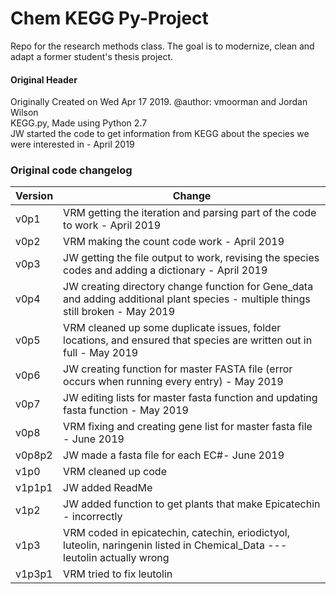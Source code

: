 # Chem KEGG Py-Project
Repo for the research methods class. The goal is to modernize, clean and adapt a former student's thesis project.


#### Original Header
Originally Created on Wed Apr 17 2019. @author: vmoorman and Jordan Wilson  
KEGG.py, Made using Python 2.7  
JW started the code to get information from KEGG about the species we were interested in - April 2019  

### Original code changelog
Version | Change |
--------|--------|
v0p1 | VRM getting the iteration and parsing part of the code to work - April 2019 |
v0p2 | VRM making the count code work - April 2019 |
v0p3 | JW getting the file output to work, revising the species codes and adding a dictionary - April 2019 |
v0p4 | JW creating directory change function for Gene_data and adding additional plant species - multiple things still broken - May 2019 |
v0p5 | VRM cleaned up some duplicate issues, folder locations, and ensured that species are written out in full  - May 2019 |
v0p6 | JW creating function for master FASTA file (error occurs when running every entry) - May 2019 |
v0p7 | JW editing lists for master fasta function and updating fasta function - May 2019 |
v0p8 | VRM fixing and creating gene list for master fasta file - June 2019 |
v0p8p2 | JW made a fasta file for each EC#- June 2019 |
v1p0 | VRM cleaned up code |
v1p1p1 | JW added ReadMe |
v1p2 | JW added function to get plants that make Epicatechin - incorrectly |
v1p3 | VRM coded in epicatechin, catechin, eriodictyol, luteolin, naringenin listed in Chemical_Data --- leutolin actually wrong |
v1p3p1 | VRM tried to fix leutolin |
